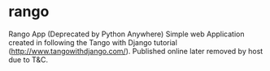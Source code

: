 # rango
Rango App (Deprecated by Python Anywhere)
Simple web Application created in following the Tango with Django tutorial (http://www.tangowithdjango.com/). Published online later removed by host due to T&C.
